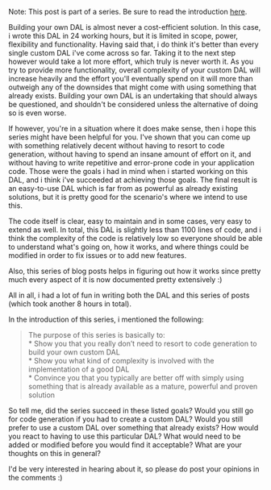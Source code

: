 Note: This post is part of a series.  Be sure to read the introduction <a href="http://davybrion.com/blog/2009/08/build-your-own-data-access-layer-series/">here</a>.

Building your own DAL is almost never a cost-efficient solution.  In this case, i wrote this DAL in 24 working hours, but it is limited in scope, power, flexibility and functionality.  Having said that, i do think it's better than every single custom DAL i've come across so far.  Taking it to the next step however would take a lot more effort, which truly is never worth it.  As you try to provide more functionality, overall complexity of your custom DAL will increase heavily and the effort you'll eventually spend on it will more than outweigh any of the downsides that might come with using something that already exists.  Building your own DAL is an undertaking that should always be questioned, and shouldn't be considered unless the alternative of doing so is even worse.

If however, you're in a situation where it does make sense, then i hope this series might have been helpful for you.  I've shown that you can come up with something relatively decent without having to resort to code generation, without having to spend an insane amount of effort on it, and without having to write repetitive and error-prone code in your application code.  Those were the goals i had in mind when i started working on this DAL, and i think i've succeeded at achieving those goals.  The final result is an easy-to-use DAL which is far from as powerful as already existing solutions, but it is pretty good for the scenario's where we intend to use this.

The code itself is clear, easy to maintain and in some cases, very easy to extend as well.  In total, this DAL is slightly less than 1100 lines of code, and i think the complexity of the code is relatively low so everyone should be able to understand what's going on, how it works, and where things could be modified in order to fix issues or to add new features.

Also, this series of blog posts helps in figuring out how it works since pretty much every aspect of it is now documented pretty extensively :)

All in all, i had a lot of fun in writing both the DAL and this series of posts (which took another 8 hours in total).  

In the introduction of this series, i mentioned the following:

<blockquote>
The purpose of this series is basically to: <br/>
    * Show you that you really don’t need to resort to code generation to build your own custom DAL<br/>
    * Show you what kind of complexity is involved with the implementation of a good DAL<br/>
    * Convince you that you typically are better off with simply using something that is already available as a mature, powerful and proven solution
</blockquote>

So tell me, did the series succeed in these listed goals? Would you still go for code generation if you had to create a custom DAL? Would you still prefer to use a custom DAL over something that already exists? How would you react to having to use this particular DAL?  What would need to be added or modified before you would find it acceptable?  What are your thoughts on this in general?

I'd be very interested in hearing about it, so please do post your opinions in the comments :)
